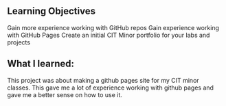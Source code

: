 ## Learning Objectives

Gain more experience working with GitHub repos
Gain experience working with GitHub Pages
Create an initial CIT Minor portfolio for your labs and projects

## What I learned:
This project was about making a github pages site for my CIT minor classes. This gave me a lot of experience working with github pages and gave me a better sense on how to use it. 


